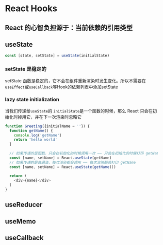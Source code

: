 # React Hooks

## React 的心智负担源于：当前依赖的引用类型

## useState

```js
const [state, setState] = useState(initialState)
```

### setState 是稳定的

setState 函数是稳定的，它不会在组件重新渲染时发生变化。所以不需要在`useEffect`或`useCallback`等Hook的依赖列表中添加setState

### lazy state initialization

当我们传递给`useState`的 `initialState`是一个函数的时候，那么 React 只会在初始化时掉用它，并在下一次渲染时忽略它

```js
function Greeting({initialName = ''}) {
  function getName() {
    console.log('getName')
    return 'hello world'
  }
  
  // 如果传递的是函数，只会在初始化的时候调用一次 —— 只会在初始化的时候打印 getName
  const [name, setName] = React.useState(getName)
  // 如果传递的是普通值，每次渲染都会调用 —— 每次渲染都会打印 getName
  const [name, setName] = React.useState(getName())
  
  return (
    <div>{name}</div>
  )
}
```

## useReducer

## useMemo

## useCallback